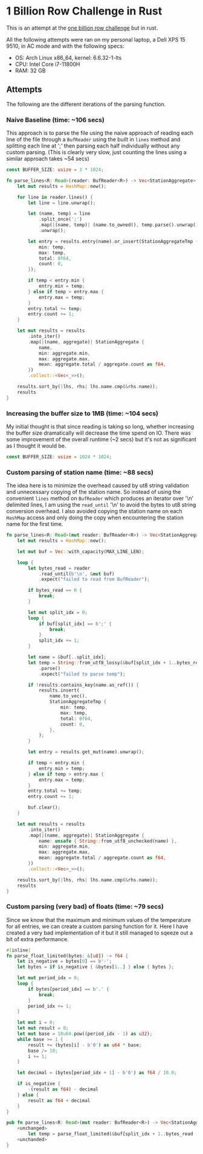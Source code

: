 # 1 Billion Row Challenge in Rust

This is an attempt at the [one billion row challenge](https://github.com/gunnarmorling/1brc) but in rust.

All the following attempts were ran on my personal laptop, a Dell XPS 15 9510,
in AC mode and with the following specs:

- OS: Arch Linux x86_64, kernel: 6.6.32-1-lts
- CPU: Intel Core i7-11800H
- RAM: 32 GB

## Attempts

The following are the different iterations of the parsing function.

### Naive Baseline (time: ~106 secs)

This approach is to parse the file using the naive approach of reading each
line of the file through a `BufReader` using the built in `lines` method and
splitting each line at ';' then parsing each half individually without any custom
parsing. (This is clearly very slow, just counting the lines using a similar
approach takes ~54 secs)

```rust
const BUFFER_SIZE: usize = 3 * 1024;

fn parse_lines<R: Read>(reader: BufReader<R>) -> Vec<StationAggregate> {
    let mut results = HashMap::new();

    for line in reader.lines() {
        let line = line.unwrap();

        let (name, temp) = line
            .split_once(';')
            .map(|(name, temp)| (name.to_owned(), temp.parse().unwrap()))
            .unwrap();

        let entry = results.entry(name).or_insert(StationAggregateTmp {
            min: temp,
            max: temp,
            total: 0f64,
            count: 0,
        });

        if temp < entry.min {
            entry.min = temp;
        } else if temp > entry.max {
            entry.max = temp;
        }
        entry.total += temp;
        entry.count += 1;
    }

    let mut results = results
        .into_iter()
        .map(|(name, aggregate)| StationAggregate {
            name,
            min: aggregate.min,
            max: aggregate.max,
            mean: aggregate.total / aggregate.count as f64,
        })
        .collect::<Vec<_>>();

    results.sort_by(|lhs, rhs| lhs.name.cmp(&rhs.name));
    results
}
```

### Increasing the buffer size to 1MB (time: ~104 secs)

My initial thought is that since reading is taking so long, whether increasing
the buffer size dramatically will decrease the time spend on IO. There was some
improvement of the overall runtime (~2 secs) but it's not as significant as I
thought it would be.

```rust
const BUFFER_SIZE: usize = 1024 * 1024;
```

### Custom parsing of station name (time: ~88 secs)

The idea here is to minimize the overhead caused by ut8 string validation and
unnecessary copying of the station name. So instead of using the convenient
`lines` method on `BufReader` which produces an iterator over '\n' delimited
lines, I am using the `read_until` '\n' to avoid the bytes to ut8 string conversion
overhead. I also avoided copying the station name on each `HashMap` access
and only doing the copy when encountering the station name for the first time.

```rust
fn parse_lines<R: Read>(mut reader: BufReader<R>) -> Vec<StationAggregate> {
    let mut results = HashMap::new();

    let mut buf = Vec::with_capacity(MAX_LINE_LEN);

    loop {
        let bytes_read = reader
            .read_until(b'\n', &mut buf)
            .expect("failed to read from BufReader");

        if bytes_read == 0 {
            break;
        }

        let mut split_idx = 0;
        loop {
            if buf[split_idx] == b';' {
                break;
            }
            split_idx += 1;
        }

        let name = &buf[..split_idx];
        let temp = String::from_utf8_lossy(&buf[split_idx + 1..bytes_read - 1])
            .parse()
            .expect("failed to parse temp");

        if !results.contains_key(name.as_ref()) {
            results.insert(
                name.to_vec(),
                StationAggregateTmp {
                    min: temp,
                    max: temp,
                    total: 0f64,
                    count: 0,
                },
            );
        }

        let entry = results.get_mut(name).unwrap();

        if temp < entry.min {
            entry.min = temp;
        } else if temp > entry.max {
            entry.max = temp;
        }
        entry.total += temp;
        entry.count += 1;

        buf.clear();
    }

    let mut results = results
        .into_iter()
        .map(|(name, aggregate)| StationAggregate {
            name: unsafe { String::from_utf8_unchecked(name) },
            min: aggregate.min,
            max: aggregate.max,
            mean: aggregate.total / aggregate.count as f64,
        })
        .collect::<Vec<_>>();

    results.sort_by(|lhs, rhs| lhs.name.cmp(&rhs.name));
    results
}
```

### Custom parsing (very bad) of floats (time: ~79 secs)

Since we know that the maximum and minimum values of the temperature for all
entries, we can create a custom parsing function for it. Here I have created a
very bad implementation of it but it still managed to sqeeze out a bit of extra
performance.

```rust
#[inline]
fn parse_float_limited(bytes: &[u8]) -> f64 {
    let is_negative = bytes[0] == b'-';
    let bytes = if is_negative { &bytes[1..] } else { bytes };

    let mut period_idx = 0;
    loop {
        if bytes[period_idx] == b'.' {
            break;
        }
        period_idx += 1;
    }

    let mut i = 0;
    let mut result = 0;
    let mut base = 10u64.pow((period_idx - 1) as u32);
    while base >= 1 {
        result += (bytes[i] - b'0') as u64 * base;
        base /= 10;
        i += 1;
    }

    let decimal = (bytes[period_idx + 1] - b'0') as f64 / 10.0;

    if is_negative {
        -(result as f64) - decimal
    } else {
        result as f64 + decimal
    }
}

pub fn parse_lines<R: Read>(mut reader: BufReader<R>) -> Vec<StationAggregate> {
    <unchanged>
        let temp = parse_float_limited(&buf[split_idx + 1..bytes_read - 1]);
    <unchanded>
}
```
